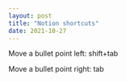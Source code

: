 ```yaml
---
layout: post
title: "Notion shortcuts"
date: 2021-10-27
---
```


Move a bullet point left: shift+tab

Move a bullet point right: tab
